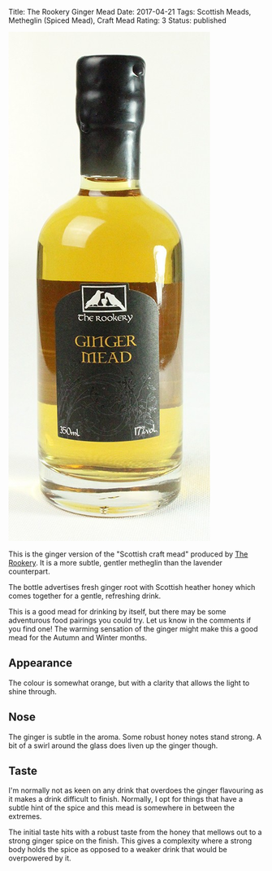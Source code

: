 Title: The Rookery Ginger Mead
Date: 2017-04-21
Tags: Scottish Meads, Metheglin (Spiced Mead), Craft Mead
Rating: 3
Status: published

![Picture of Rookery Ginger Mead](/images/rookery-ginger-mead.jpg)

This is the ginger version of the "Scottish craft mead" produced by
[The Rookery](/the-rookery/). It is a more subtle, gentler metheglin
than the lavender counterpart.

The bottle advertises fresh ginger root with Scottish heather honey
which comes together for a gentle, refreshing drink.

<!-- PELICAN_END_SUMMARY -->

This is a good mead for drinking by itself, but there may be some
adventurous food pairings you could try. Let us know in the comments
if you find one! The warming sensation of the ginger might make this a
good mead for the Autumn and Winter months.

## Appearance

The colour is somewhat orange, but with a clarity that allows the
light to shine through.

## Nose

The ginger is subtle in the aroma. Some robust honey notes stand
strong. A bit of a swirl around the glass does liven up the ginger though.

## Taste

I'm normally not as keen on any drink that overdoes the ginger
flavouring as it makes a drink difficult to finish. Normally, I opt
for things that have a subtle hint of the spice and this mead is
somewhere in between the extremes.

The initial taste hits with a robust taste from the honey that mellows
out to a strong ginger spice on the finish. This gives a complexity
where a strong body holds the spice as opposed to a weaker drink that
would be overpowered by it.
